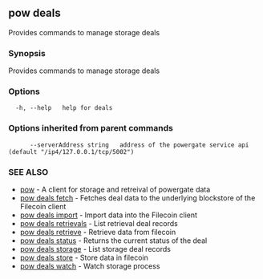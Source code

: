 ## pow deals

Provides commands to manage storage deals

### Synopsis

Provides commands to manage storage deals

### Options

```
  -h, --help   help for deals
```

### Options inherited from parent commands

```
      --serverAddress string   address of the powergate service api (default "/ip4/127.0.0.1/tcp/5002")
```

### SEE ALSO

* [pow](pow.md)	 - A client for storage and retreival of powergate data
* [pow deals fetch](pow_deals_fetch.md)	 - Fetches deal data to the underlying blockstore of the Filecoin client
* [pow deals import](pow_deals_import.md)	 - Import data into the Filecoin client
* [pow deals retrievals](pow_deals_retrievals.md)	 - List retrieval deal records
* [pow deals retrieve](pow_deals_retrieve.md)	 - Retrieve data from filecoin
* [pow deals status](pow_deals_status.md)	 - Returns the current status of the deal
* [pow deals storage](pow_deals_storage.md)	 - List storage deal records
* [pow deals store](pow_deals_store.md)	 - Store data in filecoin
* [pow deals watch](pow_deals_watch.md)	 - Watch storage process

